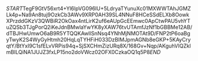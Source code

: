 $START$TegF9GtV56xrt4+Yl6lpVG096lU+5LdryaTYunuXc01MXWWTAhJGMZLk4p+Na9An8tuj9OzkCb3AWv9XRP0AH39SL4NNuF8HCeSSdELXb8OowkXPrzddGKzV3QWBiR2OkOax4ntLirK2uf6eAUpGcEEmwc0ApCtwPAU5vhYTuZQSb3TJgPorQ2iKeJdnBMwlaYwYK8yXAW76tvUTAmfJzNf1bGBBMe12AB/dTBJHwUmwO6aB9R5YTQQKAwIlSnNsq4YNhMjNMOTAt9D/FNP2tP6oaBgyTwyK2S4WyGyHtmh20HqLqTYHFiH033DzBIMJpmAGNb8eGKP+5KAyCryqtY/BtYxI9C1sfELvVRPis94q+SjSXCHmZizURq8X/168Gv+Nqp/AKguhVIQZklmBILQiNA1JUJZ3fxLP15no2doVWcz02OFX0CzkaOQ1q5P8$END$